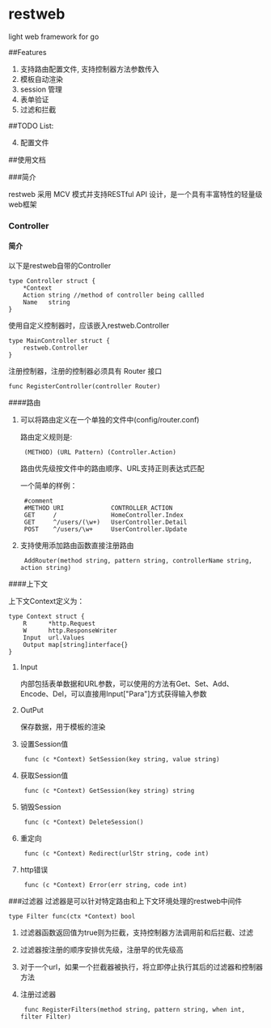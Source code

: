 restweb
=======

light web framework for go

##Features

1. 支持路由配置文件, 支持控制器方法参数传入
2. 模板自动渲染
3. session 管理
4. 表单验证
5. 过滤和拦截
	

##TODO List:

4. 配置文件

##使用文档

###简介

restweb 采用 MCV 模式并支持RESTful API 设计，是一个具有丰富特性的轻量级web框架

### Controller

#### 简介

以下是restweb自带的Controller

	type Controller struct {
		*Context 
		Action string //method of controller being callled
		Name   string
	}

使用自定义控制器时，应该嵌入restweb.Controller

	type MainController struct {
		restweb.Controller
	}
	
注册控制器，注册的控制器必须具有 Router 接口
	
	func RegisterController(controller Router)
####路由

1. 可以将路由定义在一个单独的文件中(config/router.conf)
	
	路由定义规则是:
	
		(METHOD) (URL Pattern) (Controller.Action)
	路由优先级按文件中的路由顺序、URL支持正则表达式匹配
	
	一个简单的样例：
		
		#comment
		#METHOD URI				CONTROLLER_ACTION
		GET 	/ 				HomeController.Index
		GET 	^/users/(\w+)	UserController.Detail
		POST 	^/users/\w+		UserController.Update
2. 支持使用添加路由函数直接注册路由

		AddRouter(method string, pattern string, controllerName string, action string)
		
####上下文

上下文Context定义为：

	type Context struct {
		R      *http.Request
		W      http.ResponseWriter
		Input  url.Values
		Output map[string]interface{}
	}
1. Input  

	内部包括表单数据和URL参数，可以使用的方法有Get、Set、Add、Encode、Del，可以直接用Input["Para"]方式获得输入参数
2. OutPut  

	保存数据，用于模板的渲染
3. 设置Session值

		func (c *Context) SetSession(key string, value string) 
4. 获取Session值

		func (c *Context) GetSession(key string) string 
5. 销毁Session

		func (c *Context) DeleteSession()
6. 重定向

		func (c *Context) Redirect(urlStr string, code int)
7. http错误

		func (c *Context) Error(err string, code int)
		
###过滤器
过滤器是可以针对特定路由和上下文环境处理的restweb中间件

	type Filter func(ctx *Context) bool

1. 过滤器函数返回值为true则为拦截，支持控制器方法调用前和后拦截、过滤
2. 过滤器按注册的顺序安排优先级，注册早的优先级高
3. 对于一个url，如果一个拦截器被执行，将立即停止执行其后的过滤器和控制器方法
4. 注册过滤器

		func RegisterFilters(method string, pattern string, when int, filter Filter) 